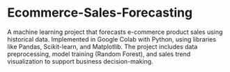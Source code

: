 # Ecommerce-Sales-Forecasting
A machine learning project that forecasts e-commerce product sales using historical data. Implemented in Google Colab with Python, using libraries like Pandas, Scikit-learn, and Matplotlib. The project includes data preprocessing, model training (Random Forest), and sales trend visualization to support business decision-making.
